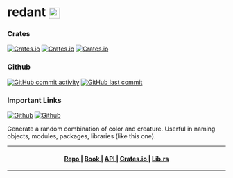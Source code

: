 <h1>
redant <img style="vertical-align:middle;" alt="logo" src="https://i.imgur.com/7U4ktuT.png?1" height="25px">
</h1>


### Crates
[![Crates.io](https://img.shields.io/crates/l/redant?style=for-the-badge)](https://crates.io/crates/redant)
[![Crates.io](https://img.shields.io/crates/d/redant?style=for-the-badge)](https://crates.io/crates/redant)
[![Crates.io](https://img.shields.io/crates/v/redant?style=for-the-badge)](https://crates.io/crates/redant)
### Github
[![GitHub commit activity](https://img.shields.io/github/commit-activity/m/hamzamohdzubair/redant?style=for-the-badge)](#)
[![GitHub last commit](https://img.shields.io/github/last-commit/hamzamohdzubair/redant?style=for-the-badge)](#)

### Important Links
[![Github](https://img.shields.io/badge/github-hamzamohdzubair%2Fredant-blue?style=for-the-badge&logo=github)](https://github.com/hamzamohdzubair/redant)
[![Github](https://img.shields.io/badge/book-redant-blueviolet?style=for-the-badge)](https://hamzamohdzubair.github.io/redant/)

<i class="fa-thin fa-book"></i>


Generate a random combination of color and creature. Userful in naming objects, modules, packages, libraries (like this one).



---

<div align="center">
  <h4>
    <a href="https://github.com/hamzamohdzubair/redant">
      Repo
    </a>
    <span> | </span>
    <a href="https://hamzamohdzubair.github.io/redant/">
      Book
    </a>
    <span> | </span>
    <a href="https://docs.rs/crate/redant/latest">
      API
    </a>
    <span> | </span>
    <a href="https://crates.io/crates/redant">
      Crates.io
    </a>
    <span> | </span>
    <a href="https://lib.rs/crates/redant">
      Lib.rs
    </a>
  </h4>
</div>

---